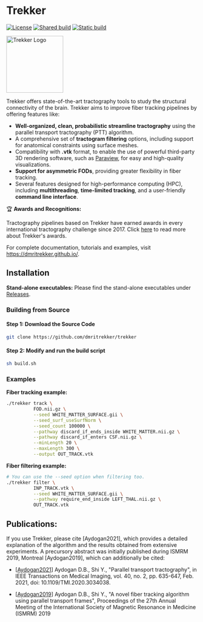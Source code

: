 # Trekker

[![License](https://img.shields.io/badge/License-BSD_3--Clause-blue.svg)](https://opensource.org/licenses/BSD-3-Clause) [![Shared build](https://github.com/baranaydogan/trekker/actions/workflows/build_shared.yml/badge.svg)](https://github.com/baranaydogan/trekker/actions/workflows/build_shared.yml) [![Static build](https://github.com/baranaydogan/trekker/actions/workflows/build_static.yml/badge.svg)](https://github.com/baranaydogan/trekker/actions/workflows/build_static.yml)


<img src="doc/source/_static/logo_github.png" alt="Trekker Logo" align="center" width="150">

Trekker offers state-of-the-art tractography tools to study the structural connectivity of the brain. Trekker aims to improve fiber tracking pipelines by offering features like:

- **Well-organized, clean, probabilistic streamline tractography** using the parallel transport tractography (PTT) algorithm.
- A comprehensive set of **tractogram filtering** options, including support for anatomical constraints using surface meshes.
- Compatibility with **.vtk** format, to enable the use of powerful third-party 3D rendering software, such as [Paraview](https://www.paraview.org/), for easy and high-quality visualizations.
- **Support for asymmetric FODs**, providing greater flexibility in fiber tracking.
- Several features designed for high-performance computing (HPC), including **multithreading**, **time-limited tracking**, and a user-friendly **command line interface**.

🏆 **Awards and Recognitions:**

Tractography pipelines based on Trekker have earned awards in every international tractography challenge since 2017. Click [here](https://dmritrekker.github.io/about/awards.html) to read more about Trekker's awards.

For complete documentation, tutorials and examples, visit https://dmritrekker.github.io/.

## Installation

**Stand-alone executables:** Please find the stand-alone executables under [Releases](https://github.com/dmritrekker/trekker/releases).


### Building from Source

#### Step 1: Download the Source Code

```bash
git clone https://github.com/dmritrekker/trekker
```

#### Step 2: Modify and run the build script

```bash
sh build.sh
```


### Examples

**Fiber tracking example:**
```bash
./trekker track \
          FOD.nii.gz \
          --seed WHITE_MATTER_SURFACE.gii \
          --seed_surf_useSurfNorm \
          --seed_count 100000 \
          --pathway discard_if_ends_inside WHITE_MATTER.nii.gz \
          --pathway discard_if_enters CSF.nii.gz \
          --minLength 20 \
          --maxLength 300 \
          --output OUT_TRACK.vtk
```

**Fiber filtering example:**
```bash
# You can use the --seed option when filtering too.
./trekker filter \
          INP_TRACK.vtk \
          --seed WHITE_MATTER_SURFACE.gii \
          --pathway require_end_inside LEFT_THAL.nii.gz \
          OUT_TRACK.vtk
```


Publications:
------------

If you use Trekker, please cite [Aydogan2021], which provides a detailed explanation of the algorithm and the results obtained from extensive experiments. A precursory abstract was initially published during ISMRM 2019, Montreal [Aydogan2019], which can additionally be cited:

- [[Aydogan2021](https://ieeexplore.ieee.org/abstract/document/9239977/)] Aydogan D.B., Shi Y., "Parallel transport tractography", in IEEE Transactions on Medical Imaging, vol. 40, no. 2, pp. 635-647, Feb. 2021, doi: 10.1109/TMI.2020.3034038.

- [[Aydogan2019](https://www.researchgate.net/publication/336847169_A_novel_fiber-tracking_algorithm_using_parallel_transport_frames)] Aydogan D.B., Shi Y., "A novel fiber tracking algorithm using parallel transport frames", Proceedings of the 27th Annual Meeting of the International Society of Magnetic Resonance in Medicine (ISMRM) 2019
